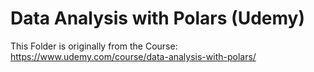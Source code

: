 # Data Analysis with Polars (Udemy)
This Folder is originally from the Course: https://www.udemy.com/course/data-analysis-with-polars/